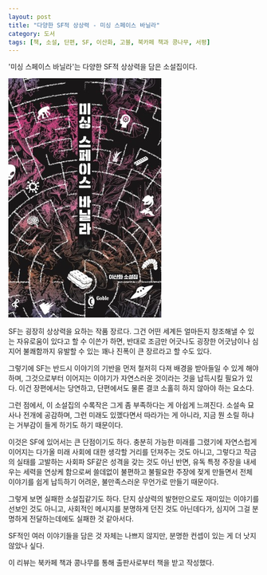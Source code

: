 ```yaml
---
layout: post
title: "다양한 SF적 상상력 - 미싱 스페이스 바닐라"
category: 도서
tags: [책, 소설, 단편, SF, 이산화, 고블, 북카페 책과 콩나무, 서평]
---
```


'미싱 스페이스 바닐라'는
다양한 SF적 상상력을 담은 소설집이다.

![표지](/images/book/missing-space-vanilla-book.jpg)

SF는 굉장히 상상력을 요하는 작품 장르다.
그건 어떤 세계든 얼마든지 창조해낼 수 있는 자유로움이 있다고 할 수 이쓴가 하면,
반대로 조금만 어긋나도 굉장한 어긋남이나 심지어 불쾌함까지 유발할 수 있는
꽤나 진폭이 큰 장르라고 할 수도 있다.

그렇기에 SF는 반드시 이야기의 기반을 먼저 철저히 다져 배경을 받아들일 수 있게 해야하며,
그것으로부터 이어지는 이야기가 자연스러운 것이라는 것을 납득시킬 필요가 있다.
이건 장편에서는 당연하고, 단편에서도 물론 결코 소홀히 하지 않아야 하는 요소다.

그런 점에서, 이 소설집의 수록작은 그게 좀 부족하다는 게 아쉽게 느껴진다.
소설속 묘사나 전개에 공감하며, 그런 미래도 있껬다면서 따라가는 게 아니라,
지금 뭔 소릴 하냐는 거부감이 들게 하기도 하기 때문이다.

이것은 SF에 있어서는 큰 단점이기도 하다.
충분히 가능한 미래를 그렸기에 자연스럽게 이어지는
다가올 미래 사회에 대한 생각할 거리를 던져주는 것도 아니고,
그렇다고 작금의 실태를 고발하는 사회파 SF같은 성격을 갖는 것도 아닌 반면,
유독 특정 주장을 내세우는 세력을 연상케 함으로써
쓸데없이 불편하고 불필요한 주장에 젖게 만들면서
전체 이야기를 쉽게 납득하기 어려운, 불만족스러운 무언가로 만들기 때문이다.

그렇게 보면 실패한 소설집같기도 하다.
단지 상상력의 발현만으로도 재미있는 이야기를 선보인 것도 아니고,
사회적인 메시지를 분명하게 던진 것도 아닌데다가,
심지어 그걸 분명하게 전달하는데에도 실패한 것 같아서다.

SF적인 여러 이야기들을 담은 것 자체는 나쁘지 않지만,
분명한 컨셉이 있는 게 더 낫지 않았나 싶다.



<div class="im im-info">
이 리뷰는 북카페 책과 콩나무를 통해 출판사로부터 책을 받고 작성했다.
</div>
